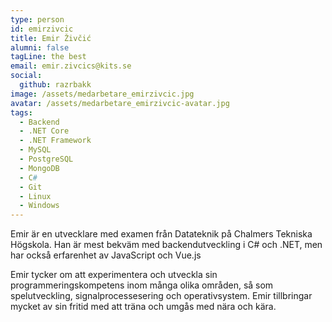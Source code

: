 ```yaml
---
type: person
id: emirzivcic
title: Emir Živčić
alumni: false
tagLine: the best
email: emir.zivcics@kits.se
social: 
  github: razrbakk
image: /assets/medarbetare_emirzivcic.jpg
avatar: /assets/medarbetare_emirzivcic-avatar.jpg
tags: 
  - Backend
  - .NET Core
  - .NET Framework
  - MySQL
  - PostgreSQL
  - MongoDB
  - C#
  - Git
  - Linux
  - Windows
---
```


Emir är en utvecklare med examen från Datateknik på Chalmers Tekniska Högskola. Han är mest bekväm med backendutveckling i C# och .NET, men har också erfarenhet av JavaScript och Vue.js 

Emir tycker om att experimentera och utveckla sin programmeringskompetens inom många olika områden, så som spelutveckling, signalprocessesering och operativsystem. Emir tillbringar mycket av sin fritid med att träna och umgås med nära och kära.
